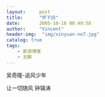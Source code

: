 ```yaml
---
layout:     post
title:      "怀下旧"
date:       2005-10-18 00:49:58
author:     "Vincent"
header-img:  "img/xinyuan-no7.jpg"
catalog: true
tags:
    - 新浪博客
    - 无聊
---
```



吴奇隆-追风少年


 
 

让一切随风 钟镇涛

 
 







